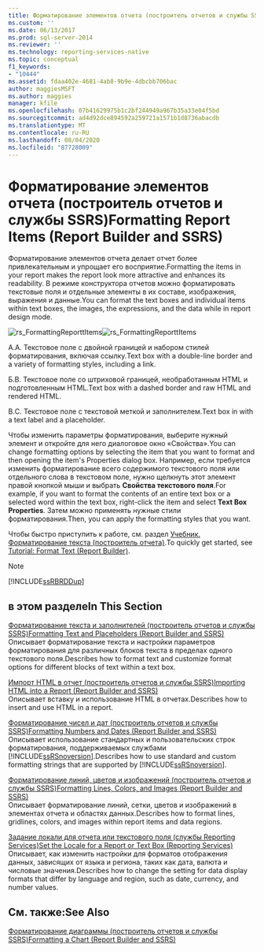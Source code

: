 ```yaml
---
title: Форматирование элементов отчета (построитель отчетов и службы SSRS) | Документы Майкрософт
ms.custom: ''
ms.date: 06/13/2017
ms.prod: sql-server-2014
ms.reviewer: ''
ms.technology: reporting-services-native
ms.topic: conceptual
f1_keywords:
- "10444"
ms.assetid: fdaa402e-4681-4ab8-9b9e-4dbcbb706bac
author: maggiesMSFT
ms.author: maggies
manager: kfile
ms.openlocfilehash: 07b41629975b1c2bf244949a967b35a33e04f5bd
ms.sourcegitcommit: ad4d92dce894592a259721a1571b1d8736abacdb
ms.translationtype: MT
ms.contentlocale: ru-RU
ms.lasthandoff: 08/04/2020
ms.locfileid: "87728009"
---
```

# <a name="formatting-report-items-report-builder-and-ssrs"></a><span data-ttu-id="7a1af-102">Форматирование элементов отчета (построитель отчетов и службы SSRS)</span><span class="sxs-lookup"><span data-stu-id="7a1af-102">Formatting Report Items (Report Builder and SSRS)</span></span>
  <span data-ttu-id="7a1af-103">Форматирование элементов отчета делает отчет более привлекательным и упрощает его восприятие.</span><span class="sxs-lookup"><span data-stu-id="7a1af-103">Formatting the items in your report makes the report look more attractive and enhances its readability.</span></span> <span data-ttu-id="7a1af-104">В режиме конструктора отчетов можно форматировать текстовые поля и отдельные элементы в их составе, изображения, выражения и данные.</span><span class="sxs-lookup"><span data-stu-id="7a1af-104">You can format the text boxes and individual items within text boxes, the images, the expressions, and the data while in report design mode.</span></span>  
  
 <span data-ttu-id="7a1af-105">![rs_FormattingReporttItems](../media/rs-formattingreporttitems.gif "rs_FormattingReporttItems")</span><span class="sxs-lookup"><span data-stu-id="7a1af-105">![rs_FormattingReporttItems](../media/rs-formattingreporttitems.gif "rs_FormattingReporttItems")</span></span>  
  
 <span data-ttu-id="7a1af-106">A.</span><span class="sxs-lookup"><span data-stu-id="7a1af-106">A.</span></span> <span data-ttu-id="7a1af-107">Текстовое поле с двойной границей и набором стилей форматирования, включая ссылку.</span><span class="sxs-lookup"><span data-stu-id="7a1af-107">Text box with a double-line border and a variety of formatting styles, including a link.</span></span>  
  
 <span data-ttu-id="7a1af-108">Б.</span><span class="sxs-lookup"><span data-stu-id="7a1af-108">B.</span></span> <span data-ttu-id="7a1af-109">Текстовое поле со штриховой границей, необработанным HTML и подготовленным HTML.</span><span class="sxs-lookup"><span data-stu-id="7a1af-109">Text box with a dashed border and raw HTML and rendered HTML.</span></span>  
  
 <span data-ttu-id="7a1af-110">В.</span><span class="sxs-lookup"><span data-stu-id="7a1af-110">C.</span></span> <span data-ttu-id="7a1af-111">Текстовое поле с текстовой меткой и заполнителем.</span><span class="sxs-lookup"><span data-stu-id="7a1af-111">Text box in with a text label and a placeholder.</span></span>  
  
 <span data-ttu-id="7a1af-112">Чтобы изменить параметры форматирования, выберите нужный элемент и откройте для него диалоговое окно «Свойства».</span><span class="sxs-lookup"><span data-stu-id="7a1af-112">You can change formatting options by selecting the item that you want to format and then opening the item's Properties dialog box.</span></span> <span data-ttu-id="7a1af-113">Например, если требуется изменить форматирование всего содержимого текстового поля или отдельного слова в текстовом поле, нужно щелкнуть этот элемент правой кнопкой мыши и выбрать **Свойства текстового поля**.</span><span class="sxs-lookup"><span data-stu-id="7a1af-113">For example, if you want to format the contents of an entire text box or a selected word within the text box, right-click the item and select **Text Box Properties**.</span></span> <span data-ttu-id="7a1af-114">Затем можно применять нужные стили форматирования.</span><span class="sxs-lookup"><span data-stu-id="7a1af-114">Then, you can apply the formatting styles that you want.</span></span>  
  
 <span data-ttu-id="7a1af-115">Чтобы быстро приступить к работе, см. раздел [Учебник. Форматирование текста (построитель отчета)](../tutorial-format-text-report-builder.md).</span><span class="sxs-lookup"><span data-stu-id="7a1af-115">To quickly get started, see [Tutorial: Format Text &#40;Report Builder&#41;](../tutorial-format-text-report-builder.md).</span></span>  
  
> [!NOTE]  
>  [!INCLUDE[ssRBRDDup](../../includes/ssrbrddup-md.md)]  
  
## <a name="in-this-section"></a><span data-ttu-id="7a1af-116">в этом разделе</span><span class="sxs-lookup"><span data-stu-id="7a1af-116">In This Section</span></span>  
 [<span data-ttu-id="7a1af-117">Форматирование текста и заполнителей (построитель отчетов и службы SSRS)</span><span class="sxs-lookup"><span data-stu-id="7a1af-117">Formatting Text and Placeholders &#40;Report Builder and SSRS&#41;</span></span>](formatting-text-and-placeholders-report-builder-and-ssrs.md)  
 <span data-ttu-id="7a1af-118">Описывает форматирование текста и настройки параметров форматирования для различных блоков текста в пределах одного текстового поля.</span><span class="sxs-lookup"><span data-stu-id="7a1af-118">Describes how to format text and customize format options for different blocks of text within a text box.</span></span>  
  
 [<span data-ttu-id="7a1af-119">Импорт HTML в отчет (построитель отчетов и службы SSRS)</span><span class="sxs-lookup"><span data-stu-id="7a1af-119">Importing HTML into a Report &#40;Report Builder and SSRS&#41;</span></span>](importing-html-into-a-report-report-builder-and-ssrs.md)  
 <span data-ttu-id="7a1af-120">Описывает вставку и использование HTML в отчетах.</span><span class="sxs-lookup"><span data-stu-id="7a1af-120">Describes how to insert and use HTML in a report.</span></span>  
  
 [<span data-ttu-id="7a1af-121">Форматирование чисел и дат (построитель отчетов и службы SSRS)</span><span class="sxs-lookup"><span data-stu-id="7a1af-121">Formatting Numbers and Dates &#40;Report Builder and SSRS&#41;</span></span>](formatting-numbers-and-dates-report-builder-and-ssrs.md)  
 <span data-ttu-id="7a1af-122">Описывает использование стандартных и пользовательских строк форматирования, поддерживаемых службами [!INCLUDE[ssRSnoversion](../../includes/ssrsnoversion-md.md)].</span><span class="sxs-lookup"><span data-stu-id="7a1af-122">Describes how to use standard and custom formatting strings that are supported by [!INCLUDE[ssRSnoversion](../../includes/ssrsnoversion-md.md)].</span></span>  
  
 [<span data-ttu-id="7a1af-123">Форматирование линий, цветов и изображений (построитель отчетов и службы SSRS)</span><span class="sxs-lookup"><span data-stu-id="7a1af-123">Formatting Lines, Colors, and Images &#40;Report Builder and SSRS&#41;</span></span>](images-report-builder-and-ssrs.md)  
 <span data-ttu-id="7a1af-124">Описывает форматирование линий, сетки, цветов и изображений в элементах отчета и областях данных.</span><span class="sxs-lookup"><span data-stu-id="7a1af-124">Describes how to format lines, gridlines, colors, and images within report items and data regions.</span></span>  
  
 [<span data-ttu-id="7a1af-125">Задание локали для отчета или текстового поля (службы Reporting Services)</span><span class="sxs-lookup"><span data-stu-id="7a1af-125">Set the Locale for a Report or Text Box &#40;Reporting Services&#41;</span></span>](set-the-locale-for-a-report-or-text-box-reporting-services.md)  
 <span data-ttu-id="7a1af-126">Описывает, как изменить настройки для форматов отображения данных, зависящих от языка и региона, таких как дата, валюта и числовые значения.</span><span class="sxs-lookup"><span data-stu-id="7a1af-126">Describes how to change the setting for data display formats that differ by language and region, such as date, currency, and number values.</span></span>  
  
## <a name="see-also"></a><span data-ttu-id="7a1af-127">См. также:</span><span class="sxs-lookup"><span data-stu-id="7a1af-127">See Also</span></span>  
 [<span data-ttu-id="7a1af-128">Форматирование диаграммы (построитель отчетов и службы SSRS)</span><span class="sxs-lookup"><span data-stu-id="7a1af-128">Formatting a Chart &#40;Report Builder and SSRS&#41;</span></span>](formatting-a-chart-report-builder-and-ssrs.md)  
  
  
